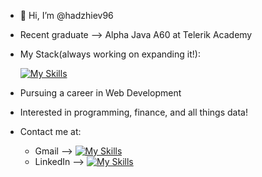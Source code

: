 - 👋 Hi, I’m @hadzhiev96
- Recent graduate --> Alpha Java A60 at Telerik Academy
- My Stack(always working on expanding it!):
  
  [![My Skills](https://skillicons.dev/icons?i=java,spring,mysql,hibernate)](https://skillicons.dev)
- Pursuing a career in  Web Development 
- Interested in programming, finance, and all things data!
- Contact me at:
  - Gmail --> [![My Skills](https://skillicons.dev/icons?i=gmail)](hadzhiev96@gmail.com)
  - LinkedIn --> [![My Skills](https://skillicons.dev/icons?i=linkedin)](https://www.linkedin.com/in/finance-analysis-sql/)

